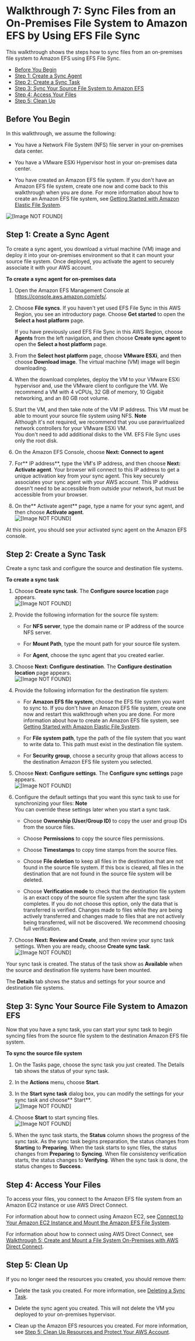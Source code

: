# Walkthrough 7: Sync Files from an On\-Premises File System to Amazon EFS by Using EFS File Sync<a name="walkthrough-file-sync-onpremise"></a>

This walkthrough shows the steps how to sync files from an on\-premises file system to Amazon EFS using EFS File Sync\. 


+ [Before You Begin](#file-sync-onpremise-prepare)
+ [Step 1: Create a Sync Agent](#create-sync-agent-op)
+ [Step 2: Create a Sync Task](#create-sync-task)
+ [Step 3: Sync Your Source File System to Amazon EFS](#copy-files)
+ [Step 4: Access Your Files](#file-sync-access-files)
+ [Step 5: Clean Up](#cleanup-file-sync-resources-op)

## Before You Begin<a name="file-sync-onpremise-prepare"></a>

In this walkthrough, we assume the following:

+ You have a Network File System \(NFS\) file server in your on\-premises data center\.

+ You have a VMware ESXi Hypervisor host in your on\-premises data center\.

+ You have created an Amazon EFS file system\. If you don't have an Amazon EFS file system, create one now and come back to this walkthrough when you are done\. For more information about how to create an Amazon EFS file system, see [Getting Started with Amazon Elastic File System](getting-started.md)\. 

![\[Image NOT FOUND\]](http://docs.aws.amazon.com/efs/latest/ug/images/sync-walkthrough7.png)

## Step 1: Create a Sync Agent<a name="create-sync-agent-op"></a>

To create a sync agent, you download a virtual machine \(VM\) image and deploy it into your on\-premises environment so that it can mount your source file system\. Once deployed, you activate the agent to securely associate it with your AWS account\.

**To create a sync agent for on\-premises data**

1. Open the Amazon EFS Management Console at [https://console\.aws\.amazon\.com/efs/](https://console.aws.amazon.com/efs/)\.

1. Choose **File syncs**\. If you haven't yet used EFS File Sync in this AWS Region, you see an introductory page\. Choose **Get started** to open the **Select a host platform** page\.

   If you have previously used EFS File Sync in this AWS Region, choose **Agents** from the left navigation, and then choose **Create sync agent** to open the **Select a host platform** page\. 

1. From the **Select host platform** page, choose **VMware ESXi**, and then choose **Download image**\. The virtual machine \(VM\) image will begin downloading\.

1. When the download completes, deploy the VM to your VMware ESXi hypervisor and, use the VMware client to configure the VM\. We recommend a VM with 4 vCPUs, 32 GB of memory, 10 Gigabit networking, and an 80 GB root volume\. 

1. Start the VM, and then take note of the VM IP address\. This VM must be able to mount your source file system using NFS\.
**Note**  
Although it's not required, we recommend that you use paravirtualized network controllers for your VMware ESXi VM\.   
You don't need to add additional disks to the VM\. EFS File Sync uses only the root disk\.

1. On the Amazon EFS Console, choose **Next: Connect to agent** 

1. For** IP address**, type the VM's IP address, and then choose **Next: Activate agent**\. Your browser will connect to this IP address to get a unique activation key from your sync agent\. This key securely associates your sync agent with your AWS account\. This IP address doesn't need to be accessible from outside your network, but must be accessible from your browser\.

1. On the** Activate agent** page, type a name for your sync agent, and then choose **Activate agent**\.   
![\[Image NOT FOUND\]](http://docs.aws.amazon.com/efs/latest/ug/images/sync-file-sync-console.png)

At this point, you should see your activated sync agent on the Amazon EFS console\.

## Step 2: Create a Sync Task<a name="create-sync-task"></a>

Create a sync task and configure the source and destination file systems\.

**To create a sync task**

1. Choose **Create sync task**\. The **Configure source location** page appears\.  
![\[Image NOT FOUND\]](http://docs.aws.amazon.com/efs/latest/ug/images/sync-config-source-location.png)

1. Provide the following information for the source file system:

   + For **NFS server**, type the domain name or IP address of the source NFS server\. 

   + For **Mount Path**, type the mount path for your source file system\. 

   + For **Agent**, choose the sync agent that you created earlier\.

1. Choose **Next: Configure destination**\. The **Configure destination location** page appears\.  
![\[Image NOT FOUND\]](http://docs.aws.amazon.com/efs/latest/ug/images/sync-config-destination-location.png)

1. Provide the following information for the destination file system:

   + For **Amazon EFS file system**, choose the EFS file system you want to sync to\. If you don't have an Amazon EFS file system, create one now and restart this walkthrough when you are done\. For more information about how to create an Amazon EFS file system, see [Getting Started with Amazon Elastic File System](getting-started.md)\. 

   + For **File system path**, type the path of the file system that you want to write data to\. This path must exist in the destination file system\.

   + For **Security group**, choose a security group that allows access to the destination Amazon EFS file system you selected\.

1. Choose **Next: Configure settings**\. The **Configure sync settings** page appears\.  
![\[Image NOT FOUND\]](http://docs.aws.amazon.com/efs/latest/ug/images/sync-configure-sync-settings.png)

1. Configure the default settings that you want this sync task to use for synchronizing your files:
**Note**  
You can override these settings later when you start a sync task\.

   + Choose **Ownership \(User/Group ID\)** to copy the user and group IDs from the source files\.

   + Choose **Permissions** to copy the source files permissions\.

   + Choose **Timestamps** to copy time stamps from the source files\.

   + Choose **File deletion** to keep all files in the destination that are not found in the source file system\. If this box is cleared, all files in the destination that are not found in the source file system will be deleted\. 

   + Choose **Verification mode** to check that the destination file system is an exact copy of the source file system after the sync task completes\. If you do not choose this option, only the data that is transferred is verified\. Changes made to files while they are being actively transferred and changes made to files that are not actively being transferred, will not be discovered\. We recommend choosing full verification\.

1. Choose **Next: Review and Create**, and then review your sync task settings\. When you are ready, choose **Create sync task**\.  
![\[Image NOT FOUND\]](http://docs.aws.amazon.com/efs/latest/ug/images/sync-new-sync-task.png)

Your sync task is created\. The status of the task show as **Available** when the source and destination file systems have been mounted\.

The **Details** tab shows the status and settings for your source and destination file systems\.

## Step 3: Sync Your Source File System to Amazon EFS<a name="copy-files"></a>

Now that you have a sync task, you can start your sync task to begin syncing files from the source file system to the destination Amazon EFS file system\.

**To sync the source file system**

1. On the Tasks page, choose the sync task you just created\. The Details tab shows the status of your sync task\.

1. In the **Actions** menu, choose **Start**\. 

1. In the **Start sync task** dialog box, you can modify the settings for your sync task and choose** Start**\.  
![\[Image NOT FOUND\]](http://docs.aws.amazon.com/efs/latest/ug/images/sync-start-task.png)

1. Choose **Start** to start syncing files\.  
![\[Image NOT FOUND\]](http://docs.aws.amazon.com/efs/latest/ug/images/sync-start-copy.png)

1. When the sync task starts, the **Status** column shows the progress of the sync task\. As the sync task begins preparation, the status changes from **Starting** to **Preparing**\. When the task starts to sync files, the status changes from **Preparing** to **Syncing**\. When file consistency verification starts, the status changes to **Verifying**\. When the sync task is done, the status changes to **Success**\.

## Step 4: Access Your Files<a name="file-sync-access-files"></a>

To access your files, you connect to the Amazon EFS file system from an Amazon EC2 instance or use AWS Direct Connect\. 

For information about how to connect using Amazon EC2, see [Connect to Your Amazon EC2 Instance and Mount the Amazon EFS File System](http://docs.aws.amazon.com/efs/latest/ug/gs-step-three-connect-to-ec2-instance.html)\.

For information about how to connect using AWS Direct Connect, see [Walkthrough 5: Create and Mount a File System On\-Premises with AWS Direct Connect](efs-onpremises.md)\.

## Step 5: Clean Up<a name="cleanup-file-sync-resources-op"></a>

If you no longer need the resources you created, you should remove them:

+ Delete the task you created\. For more information, see [Deleting a Sync Task](managing-file-sync.md#delete-sync-task)\.

+ Delete the sync agent you created\. This will not delete the VM you deployed to your on\-premises hypervisor\.

+ Clean up the Amazon EFS resources you created\. For more information, see [Step 5: Clean Up Resources and Protect Your AWS Account](gs-step-four-cleanup.md)\.